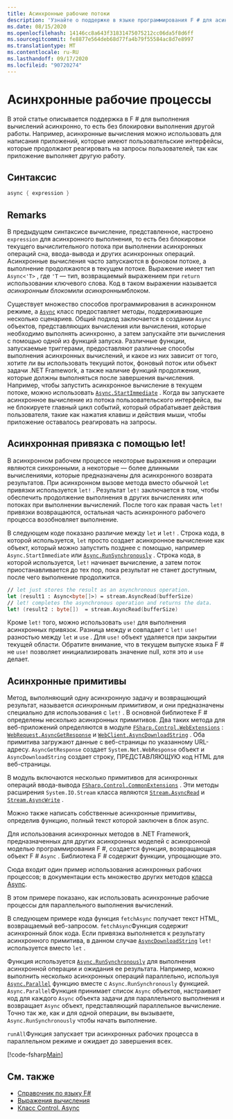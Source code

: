 ```yaml
---
title: Асинхронные рабочие потоки
description: 'Узнайте о поддержке в языке программирования F # для асинхронного выполнения вычислений, которые выполняются без блокировки выполнения другой работы.'
ms.date: 08/15/2020
ms.openlocfilehash: 14146cc8a643f31831475075212cc06da5f8d6ff
ms.sourcegitcommit: fe8877e564deb68d77fa4b79f55584ac8d7e8997
ms.translationtype: MT
ms.contentlocale: ru-RU
ms.lasthandoff: 09/17/2020
ms.locfileid: "90720274"
---
```

# <a name="asynchronous-workflows"></a>Асинхронные рабочие процессы

В этой статье описывается поддержка в F # для выполнения вычислений асинхронно, то есть без блокировки выполнения другой работы. Например, асинхронные вычисления можно использовать для написания приложений, которые имеют пользовательские интерфейсы, которые продолжают реагировать на запросы пользователей, так как приложение выполняет другую работу.

## <a name="syntax"></a>Синтаксис

```fsharp
async { expression }
```

## <a name="remarks"></a>Remarks

В предыдущем синтаксисе вычисление, представленное, настроено `expression` для асинхронного выполнения, то есть без блокировки текущего вычислительного потока при выполнении асинхронных операций сна, ввода-вывода и других асинхронных операций. Асинхронные вычисления часто запускаются в фоновом потоке, а выполнение продолжаются в текущем потоке. Выражение имеет тип `Async<'T>` , где `'T` — тип, возвращаемый выражением при `return` использовании ключевого слова. Код в таком выражении называется *асинхронным блоком*или *асинхронным*блоком.

Существует множество способов программирования в асинхронном режиме, а [`Async`](https://fsharp.github.io/fsharp-core-docs/reference/fsharp-control-fsharpasync.html) класс предоставляет методы, поддерживающие несколько сценариев. Общий подход заключается в создании `Async` объектов, представляющих вычисления или вычисления, которые необходимо выполнять асинхронно, а затем запускайте эти вычисления с помощью одной из функций запуска. Различные функции, запускаемые триггерами, предоставляют различные способы выполнения асинхронных вычислений, и какое из них зависит от того, хотите ли вы использовать текущий поток, фоновый поток или объект задачи .NET Framework, а также наличие функций продолжения, которые должны выполняться после завершения вычисления. Например, чтобы запустить асинхронное вычисление в текущем потоке, можно использовать [`Async.StartImmediate`](https://fsharp.github.io/fsharp-core-docs/reference/fsharp-control-fsharpasync.html#StartImmediate) . Когда вы запускаете асинхронное вычисление из потока пользовательского интерфейса, вы не блокируете главный цикл событий, который обрабатывает действия пользователя, такие как нажатия клавиш и действия мыши, чтобы приложение оставалось реагировать на запросы.

## <a name="asynchronous-binding-by-using-let"></a>Асинхронная привязка с помощью let!

В асинхронном рабочем процессе некоторые выражения и операции являются синхронными, а некоторые — более длинными вычислениями, которые предназначены для асинхронного возврата результатов. При асинхронном вызове метода вместо обычной `let` привязки используется `let!` . Результат `let!` заключается в том, чтобы обеспечить продолжение выполнения в других вычислениях или потоках при выполнении вычислений. После того как правая часть `let!` привязки возвращаются, остальная часть асинхронного рабочего процесса возобновляет выполнение.

В следующем коде показано различие между `let` и `let!` . Строка кода, в которой используется, `let` просто создает асинхронное вычисление как объект, который можно запустить позднее с помощью, например `Async.StartImmediate` или [`Async.RunSynchronously`](https://fsharp.github.io/fsharp-core-docs/reference/fsharp-control-fsharpasync.html#RunSynchronously) . Строка кода, в которой используется, `let!` начинает вычисление, а затем поток приостанавливается до тех пор, пока результат не станет доступным, после чего выполнение продолжится.

```fsharp
// let just stores the result as an asynchronous operation.
let (result1 : Async<byte[]>) = stream.AsyncRead(bufferSize)
// let! completes the asynchronous operation and returns the data.
let! (result2 : byte[])  = stream.AsyncRead(bufferSize)
```

Кроме `let!` того, можно использовать `use!` для выполнения асинхронных привязок. Разница между и совпадает с `let!` `use!` разностью между `let` и `use` . Для `use!` объект удаляется при закрытии текущей области. Обратите внимание, что в текущем выпуске языка F # не `use!` позволяет инициализировать значение null, хотя это и `use` делает.

## <a name="asynchronous-primitives"></a>Асинхронные примитивы

Метод, выполняющий одну асинхронную задачу и возвращающий результат, называется *асинхронным примитивом*, и они предназначены специально для использования с `let!` . В основной библиотеке F # определены несколько асинхронных примитивов. Два таких метода для веб-приложений определяются в модуле [`FSharp.Control.WebExtensions`](https://fsharp.github.io/fsharp-core-docs/reference/fsharp-control-webextensions.html) : [`WebRequest.AsyncGetResponse`](https://fsharp.github.io/fsharp-core-docs/reference/fsharp-control-webextensions.html#AsyncGetResponse) и [`WebClient.AsyncDownloadString`](https://fsharp.github.io/fsharp-core-docs/reference/fsharp-control-webextensions.html#AsyncDownloadString) . Оба примитива загружают данные с веб-страницы по указанному URL-адресу. `AsyncGetResponse` создает `System.Net.WebResponse` объект и `AsyncDownloadString` создает строку, ПРЕДСТАВЛЯЮЩУЮ код HTML для веб-страницы.

В модуль включаются несколько примитивов для асинхронных операций ввода-вывода [`FSharp.Control.CommonExtensions`](https://fsharp.github.io/fsharp-core-docs/reference/fsharp-control-commonextensions.html) . Эти методы расширения `System.IO.Stream` класса являются [`Stream.AsyncRead`](https://fsharp.github.io/fsharp-core-docs/reference/fsharp-control-commonextensions.html#AsyncRead) и [`Stream.AsyncWrite`](https://fsharp.github.io/fsharp-core-docs/reference/fsharp-control-commonextensions.html#AsyncWrite) .

Можно также написать собственные асинхронные примитивы, определив функцию, полный текст которой заключен в блок async.

Для использования асинхронных методов в .NET Framework, предназначенных для других асинхронных моделей с асинхронной моделью программирования F #, создается функция, возвращающая объект F # `Async` . Библиотека F # содержит функции, упрощающие это.

Сюда входит один пример использования асинхронных рабочих процессов; в документации есть множество других методов [класса Async](https://fsharp.github.io/fsharp-core-docs/reference/fsharp-control-fsharpasync.html).

В этом примере показано, как использовать асинхронные рабочие процессы для параллельного выполнения вычислений.

В следующем примере кода функция `fetchAsync` получает текст HTML, возвращаемый веб-запросом. `fetchAsync`Функция содержит асинхронный блок кода. Если привязка выполняется к результату асинхронного примитива, в данном случае [`AsyncDownloadString`](https://fsharp.github.io/fsharp-core-docs/reference/fsharp-control-webextensions.html#AsyncDownloadString) `let!` используется вместо `let` .

Функция используется [`Async.RunSynchronously`](https://fsharp.github.io/fsharp-core-docs/reference/fsharp-control-fsharpasync.html#RunSynchronously) для выполнения асинхронной операции и ожидания ее результата. Например, можно выполнить несколько асинхронных операций параллельно, используя [`Async.Parallel`](https://fsharp.github.io/fsharp-core-docs/reference/fsharp-control-fsharpasync.html#Parallel) функцию вместе с `Async.RunSynchronously` функцией. `Async.Parallel`Функция принимает список `Async` объектов, настраивает код для каждого `Async` объекта задачи для параллельного выполнения и возвращает `Async` объект, представляющий параллельное вычисление. Точно так же, как и для одной операции, вы вызываете, `Async.RunSynchronously` чтобы начать выполнение.

`runAll`Функция запускает три асинхронных рабочих процесса в параллельном режиме и ожидает до завершения всех.

[!code-fsharp[Main](~/samples/snippets/fsharp/lang-ref-2/snippet8003.fs)]

## <a name="see-also"></a>См. также

- [Справочник по языку F#](index.md)
- [Выражения вычисления](computation-expressions.md)
- [Класс Control. Async](https://fsharp.github.io/fsharp-core-docs/reference/fsharp-control-fsharpasync.html)
